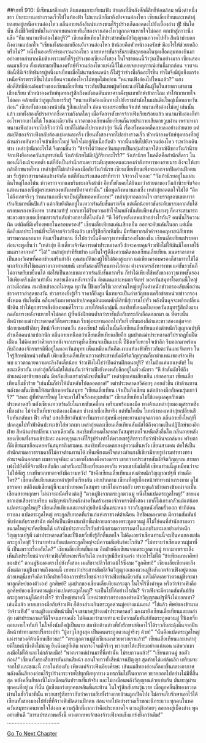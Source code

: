 ##บทที่ 910: มีเซียนมาอีกแล้ว
ดินแดนเกาะเทียนเฟิง
ลำแสงที่มีพลังศักดิ์สิทธิ์ห้อมล้อม หนึ่งดำหนึ่งขาว บินทะยานอย่างรวดเร็วไปในท้องฟ้า ไม่นานนักก็มาถึงยังจวนอ๋องโหว
เซียนเลี่ยเทียนและเหล่ากุ่ยลอยอยู่เหนือจวนอ๋องโหว กลิ่นอายพลังอันน่าเกรงขามไร้รูปร่างเล็ดลอดลงไปยังเบื้องล่าง
ฟู่!
ทันใดนั้น สิ่งมีชีวิตนับพันในอาณาเขตหลายพันลี้ของจวนอ๋องโหวถูกกดจนหายใจไม่ออก ตกเข้าสู่ภาวะนิ่งแข็ง
“หืม หนานเฟิงอ๋องไม่อยู่รึ?” เซียนเลี่ยเทียนใช้ประสาทสัมผัสวิญญาณกวาดไปทั่ว สีหน้าบ่งบอกถึงความแปลกใจ
“เซียนทั้งสองมาเยือนยังจวนอ๋องโหว ข้าน้อยคือหัวหน้าองครักษ์ มีอะไรให้ช่วยเหลือหรือไม่?”
หนึ่งในองครักษ์ของจวนอ๋องโหว นายทหารขั้นราชันระดับสุดยอดในชุดเสื้อคลุมทองบินมาอย่างยากลำบากเนิบช้าเพราะพลังไร้รูปร่างของเซียนทั้งสอง
ในใจชายคนนี้ว้าวุ่นเป็นอย่างมาก
เซียนสองคนมาเยือน ตั้งแต่เขามาเป็นองครักษ์ที่จวนอ๋องโหวแห่งนี้ก็ไม่เคยเจอเหตุการณ์เช่นนี้มากก่อน
จวบจนบัดนี้ที่มีเจ้าลัทธิมารผู้หนึ่งมาเยือนเมื่อไม่นานก่อนหน้า
ก็ไม่รู้ว่าช่วงนี้เกิดอะไรขึ้น ทำไมจึงมีผู้แข็งแกร่งเหนือจักรพรรดิขึ้นไปมาเยือนจวนอ๋องโหวไม่หยุดไม่หย่อน
“หนานเฟิงอ๋องไปไหนแล้ว?” แสงศักดิ์สิทธิ์ห้อมล้อมร่างของเซียนเลี่ยเทียน ราวกับเป็นเทพผู้หยิ่งทะนงที่ไม่เห็นผู้ใดในสายตา เขาถามเสียงเรียบ
หัวหน้าองครักษ์ชุดทองรู้สึกถึงพลังกดดันมหาศาลดั่งขุนเขายักษ์เข้าถาโถม ทำให้เขาหายใจไม่ออก คล้ายกับว่าสูญเสียการรับรู้ “หนานเฟิงอ๋องเดินทางไปยังราชสำนักในแผ่นดินใหญ่เมื่อหลายวันก่อน”
เซียนทั้งสองมองหน้ากัน รู้สึกแปลกใจ ก่อนจะเผยรอยยิ้มเจ้าเล่ห์
หนานเฟิงอ๋องไม่อยู่
เช่นนั้นแล้ว เขาทั้งสองก็ปราศจากซึ่งความกังกลใดๆ
เมื่อจัดการสังหารจ้าวเฟิงเรียบร้อยแล้ว หนานเฟิงอ๋องก็ทำอะไรพวกเขาไม่ได้
ในขณะเดียวกัน แววตาของเซียนเลี่ยเทียนก็ฉายประกายเสียดายวูบผ่าน เพราะหากหนานเฟิงอ๋องจากไปเร็วกว่านี้ เขาก็ไม่ต้องไปหาเหล่ากุ่ย
วันนี้ เรื่องทั้งหมดคลี่คลายลงอย่างง่ายดาย แต่สมบัติของจ้าวเฟิงกลับต้องแบ่งคนละครึ่ง
เซียนทั้งสองจากไปอย่างรวดเร็ว หัวหน้าองครักษ์ชุดทองที่อยู่ด้านล่างพลันหายใจเข้าเฮือกใหญ่ จิตใจไม่อยู่กับเนื้อกับตัว จากนั้นกลับไปยังจวนอ๋องโหว
ระหว่างเดินทาง เหล่ากุ่ยนึกอะไรได้ จึงถามขึ้นว่า “ข้าจำได้ว่าหอควันสมุทรเป็นกลุ่มอำนาจใต้อาณัติของวังเก้านิรย จ้าวเฟิงยึดหอควันสมุทรเช่นนี้ วังเก้านิรยไม่มีปฏิกิริยาอะไรรึ?”
วังเก้านิรย ในอดีตคือสำนักสี่ดาว ในตอนนี้ถึงแม้จะตกต่ำ แต่ก็ยังเป็นสำนักสามดาวระดับสุดยอดและกองกำลังทหารของสายมาร
ถึงจะให้เขากล้าอีกขนาดไหน เหล่ากุ่ยก็ไม่กล้าคิดลงมือกับวังเก้านิรย
เซียนเลี่ยเทียนเพิ่งจะออกจากปิดด่านฝึกตนมา รับรู้ข่าวสารมาค่อนข้างจำกัด แต่ก็ยังแสร้งแสดงทำทีท่าว่า ‘เจ้าวางใจเถอะ’ “วังเก้านิรยอยู่ในแผ่นดินใหญ่ไกลโพ้น ข่าวคราวจากแถบริมทะเลจึงล่าช้า อีกทั้งยังเคยได้ยินมาว่าสายตาของวังเก้านิรยจับจ้องแต่หนานกงเซิ่งผู้ครอบครองพลังเทพปีศาจเท่านั้น”
เมื่อพูดถึงหนานกงเซิ่ง เหล่ากุ่ยอดตกใจไม่ได้
“คิดไม่ถึงเลยจริงๆ ว่าหนานกงเซิ่งจะเป็นผู้สืบทอดพลังเทพ!” เหล่ากุ่ยทอดถอนใจ
เขาบรรลุขอบเขตเทวาเร้นลับมาหมื่นปีแล้ว แต่กลับยังติดอยู่ในเทวาเร้นลับชั้นแรกเริ่ม
แต่เด็กน้อยราชันระดับธรรมดากลับได้ครอบครองพลังเทพ วาสนาแท้ๆ!
หากเขาได้รับความเข้าใจในพลังนั้นสักเพียงเส้นบางๆ ก็คงจะสามารถทะลวงขอบเขตเซียนเทวาเร้นลับช่วงกลางได้ในทันที
“หึ ได้รับพลังเทพแล้วอย่างไรกัน? คนนั้นไร้ความผิด แต่ผิดที่มีเครื่องหยกในครอบครอง!” เซียนเลี่ยเทียนแค่นเสียงเย็น ออกจะคับแค้นในอก
แต่เมื่อคิดถึงผลประโยชน์ที่จะได้จากจ้าวเฟิงแล้ว เขาก็รู้สึกฮึกเหิมขึ้น
มีทรัพยากรล้ำค่าจากคฤหาสน์ลับเทพบรรพกาลมากมาย หินแร่ในตำนาน ยิ่งไปกว่านั้นคืออาวุธเทพชั้นรองทั้งสองชิ้น
เซียนเลี่ยเทียนปรายตา ก่อนจะพูดขึ้นว่า “เหล่ากุ่ย อีกเดี๋ยวเจ้าจัดการเฒ่าประหลาดสวี ข้าจะคอยคุมจ้าวเฟิงไม่ให้มันมีโอกาสใช้มนตราอากาศ!”
“ได้!” เหล่ากุ่ยทำทีรับปาก แต่ในใจรู้ดีถึงความคิดของเซียนเลี่ยเทียน
มนตราอากาศเป็นของวิเศษที่คอยช่วยเสริมกำลัง คุณสมบัติของผู้ใช้ไม่ต้องสูงมาก แค่เพียงครอบครองก็สามารถใช้ได้
หากจ้าวเฟิงใช้มนตราอากาศหลบหนี เขาทั้งสองก็ไร้หนทางไล่ตาม
ต่างจากศรสังหารเทพ แค่ขั้นราชันก็ไม่อาจขยับเขยื้อนได้ ต่อให้เป็นขอบเขตเทวาเร้นลับชั้นแรกเริ่ม ก็ทำได้เพียงใช้พลังของอาวุธเทพชั้นรองได้เพียงครึ่งเดียวเท่านั้น
หลายเดือนหลังจากนั้น ดินแดนเกาะหมอกจันทร์
หอควันสมุทรในยามนี้ใหญ่กว่าเมื่อก่อน สมาชิกเข้าออกไม่หยุด
ทุกวัน ปี้ชิงเยวี่ยใช้เวลาส่วนใหญ่อยู่ในตำหนักข่าวกรองลับเพื่ออ่านข่าวคราวล่าสุดของวัน
ข่าวกรองยิ่งรู้เร็ว ราคาก็ยิ่งสูง นี่แทบจะเป็นคำขวัญของเครือข่ายหน่วยข่าวกรองทั้งหมด
ทันใดนั้น คลื่นพลังมหาศาลเข้าปกคลุมดินแดนศักดิ์สิทธิ์สุ่ยวานไปทั่ว
พลังนั้นดุจจะพลิกเปลี่ยนฟ้าดิน ทำให้ทุกสรรพสิ่งต้องยอมศิโรราบ
ภายใต้พลังกลุ่มนี้ สมาชิกทั้งหมดในหอควันสมุทรรู้สึกถึงแรงกดดันทรงพลังจนหายใจไม่ออก
ผู้ที่พลังฝึกตนต่ำกว่าราชันถึงกับกระอักเลือดออกมา ณ ที่ตรงนั้น
สีหน้าของเฒ่าประหลาดสวีตื่นตระหนก รีบพุ่งทะยานออกไปทันที เห็นแสงสีดำและขาวสองกลุ่มจากปลายขอบฟ้าลิบๆ สีหน้าจึงหวาดหวั่น
สองเซียน!
หนึ่งในนั้นคือเซียนเลี่ยเทียนแห่งตำหนักวิญญาณปฐพี ส่วนอีกคนน่าแปลกนัก กลิ่นอายเหนือกว่าเซียนเลี่ยเทียนเสียอีก
มุมปากเฒ่าประหลาดสวีปรากฏยิ้มฝืดเฝื่อน ไม่คิดเลยว่าศึกแรกหลังจากบรรลุขั้นเซียนจะเป็นแบบนี้
ปี้ชิงเยวี่ยหายใจเข้าลึก รีบออกมาพร้อมกับอีกสองจักรพรรดิที่อยู่ในหอควันสมุทร
เห็นเหมือนกันคือเงาบนท้องฟ้าที่ราวกับตะวันและจันทรา ในใจรู้สึกหนักหน่วงทันที
เพียงเซียนเลี่ยเทียนกวาดประสาทสัมผัสจิตวิญญาณก็หาตำแหน่งของจ้าวเฟิงพบ แววตาฉายความตะลึงงันเล็กน้อย
จ้าวเฟิงไม่ใช่ว่าปิดด่านฝึกตนอยู่รึ? ทำไมถึงแค่นอนหลับ!
ในขณะเดียวกัน เหล่ากุ่ยก็สัมผัสได้เช่นกันว่าจ้าวเฟิงยังคงหลับลึกอยู่ในห้วงนิทรา
“หึ ข้าสัมผัสได้ถึงตำแหน่งตาซ้ายของมัน มีพลังแข็งแกร่งกำลังจะตื่นขึ้น!” เหล่ากุ่ยแค่นเสียงเย็น เอ่ยออกมา
เซียนเลี่ยเทียนยิ้มชั่วร้าย “เช่นนั้นก็ทำให้มันหลับไปตลอดกาล!”
เฒ่าประหลาดสวีค่อยๆ ลอยตัวขึ้น เข้าต้านทานพลังของขั้นเซียนให้สมาชิกหอควันสมุทร “เซียนเลี่ยเทียน เจ้าเป็นถึงเซียน แต่กล้าลงมือกับคนรุ่นเยาว์รึ?”
“เหอะ ผู้ที่ทำการใหญ่ ไยจะมาใส่ใจเรื่องหยุมหยิม!” เซียนเลี่ยเทียนไม่ใช้เหตุผลคุยกับเฒ่าประหลาดสวี พลังเซียนเทวาเร้นลับในกายขับเคลื่อน เตรียมพร้อมลงมือ
ทางด้านเหล่ากุ่ยมองดูสรรพสิ่งเบื้องล่าง
ไม่จำเป็นที่เขาจะต้องลงมือเลย ช่างน่าเบื่อเสียจริง
แต่ทันใดนั้น ใบหน้าของเหล่ากุ่ยเปลี่ยนสี รีบหันกลับมา
ฟิ้ว ครืน!
แสงสีเขียวอันน่าหวั่นเกรงกลุ่มหนึ่งพุ่งทะยานมาดุจดาวตก กลิ่นอายยิ่งใหญ่ที่ปกคลุมไปทั่วฟ้าดินปะทะเข้าใส่พวกเขา
เหล่ากุ่ยและเซียนเลี่ยเทียนสัมผัสได้ถึงความเป็นปฏิปักษ์ของอีกฝ่าย สีหน้าแปรเปลี่ยน
เวลาเดียวกัน สมาชิกทั้งหมดในหอควันสมุทรตกใจเหนือสิ่งอื่นใด
กลิ่นอายพลังของเซียนทั้งสามเข้าปะทะ ลมพายุรุนแรงที่ไร้รูปร่างทำให้พวกเขารู้สึกราวกับว่าฟ้าดินจะถล่มลง
พริบตาก็มีเซียนมาเยือนหอควันสมุทรถึงสามคน
สมาชิกทั้งหมดตกลงสู่ความสิ้นหวัง เซียนสามคน ต่อให้เป็นสำนักสามดาวธรรมดาก็ไม่อาจต้านทานได้
เห็นเพียงแค่ใจกลางลำแสงสีเขียวมีชายรูปงามท่าทางทรงอำนาจเดินออกมา ผมขาวดุจหิมะ ดวงตาทั้งสองดั่งดวงดารา
เขากวาดประสาทสัมผัสจิตวิญญาณ สายตาเพ่งไปยังที่ที่จ้าวเฟิงหลับลึก
เฒ่าสวีและปี้ชิงเยวี่ยมองตากัน พวกเขาสัมผัสได้ เซียนท่านนี้ดูเหมือนว่าจะไม่ใช่ศัตรู
บางทีพวกเขาอาจยังมีความหวัง!
“ข้าคือเซียนเลี่ยเทียนแห่งตำหนักวิญญาณปฐพี ท่านคือใคร?” เซียนเลี่ยเทียนและเหล่ากุ่ยยืนเรียงกัน เอ่ยปากถาม
เซียนที่อยู่เบื้องหน้าท่าทางน่าเกรงขาม ดูไม่ธรรมดา
แต่ถึงแม้เซียนผู้นี้จะมาช่วยหอควันสมุทร เขาก็ไม่เกรงกลัว เพราะดูแล้วฝ่ายตรงข้ามน่าจะเป็นเซียนสายพฤกษา ไม่น่าจะถนัดเรื่องต่อสู้
“ตวนมู่ชิงจากตระกูลตวนมู่ หนึ่งในแปดตระกูลใหญ่!” ชายผมขาวเอ่ยเสียงราบเรียบ เผชิญหน้ากับพลังน่าครั่นคร้ามของจักรพรรดิทั้งสอง เขาก็ไม่เกรงกลัวแม้แต่น้อย
แปดตระกูลใหญ่?
เซียนเลี่ยเทียนและเหล่ากุ่ยสีหน้าตื่นตระหนก ราวกับลูกหนังที่ลมรั่วออก ท่าทีอ่อนยวบลง
แปดตระกูลใหญ่ ตระกูลสืบทอดที่เก่าแก่แห่งราชวงศ์ต้าเฉียน อิทธิพลมหาศาล มีความสัมพันธ์ซับซ้อนกับราชสำนัก
ต่อให้เป็นเพียงสมาชิกชั้นปลายแถวของตระกูลตวนมู่ ก็ไม่ใช่คนที่สำนักสามดาวขนาดใหญ่จะทัดเทียมได้
แล้วนับประสาอะไรกับสำนักสามดาวธรรมดาในแถบริมทะเลอย่างตำหนักวิญญาณปฐพี
เฒ่าประหลาดสวีและปี้ชิงเยวี่ยยิ่งรู้สึกตื่นตกใจ ไม่คิดเลยว่าเซียนท่านนี้จะเป็นคนของแปดตระกูลใหญ่!
รึว่านายท่านกับแปดตระกูลใหญ่จะมีความสัมพันธ์อะไรกัน?
“ไม่ทราบว่าเซียนตวนมู่มาที่นี่ เป็นเพราะเรื่องอันใด?” เซียนเลี่ยเทียนยิ้มถาม
อีกฝ่ายคือเซียนจากตระกูลตวนมู่ หากมาเพราะเล็งเห็นถึงประโยชน์จากจ้าวเฟิงก็ยังพอหารือกันได้
เหล่ากุ่ยมีสีหน้าเคร่ง ทำอะไรไม่ได้
“ข้าเพียงมาหาศิษย์ของข้า!” ตวนมู่ชิงมองตรงไปยังทั้งสอง ผมสีขาวปลิวไสวแม้ไร้ซึ่งลม
“ลูกศิษย์!” เซียนเลี่ยเทียนตะลึง ตั้งแต่ตวนมู่ชิงมาจนถึงตอนนี้ เขาพบว่าประสาทสัมผัสจิตวิญญาณของตวนมู่ชิงสังเกตจ้าวเฟิงอยู่ตลอด
ด้วยเหตุนี้เขาจึงคิดว่าอีกฝ่ายก็ต้องการประโยชน์จากจ้าวเฟิงเช่นเดียวกัน
แต่ไม่คิดเลยว่าตวนมู่ชิงจะมาหาลูกศิษย์ของตัวเอง!
ลูกศิษย์? มุมปากของเซียนเลี่ยเทียนกระตุก ในใจไร้ซึ่งคำพูด
หรือว่าจ้าวเฟิงคือลูกศิษย์ของเซียนตวนมู่แห่งแปดตระกูลใหญ่?
จะเป็นไปได้อย่างไรกัน? จ้าวเฟิงจะมีความสัมพันธ์กับตระกูลตวนมู่ได้อย่างไร?
ข่าวใหญ่ขนาดนี้ ไยหน่วยข่าวกรองของตำหนักวิญญาณปฐพีจึงไม่บอกเขา?
เช่นนี้แล้ว หากเขาลงมือกับจ้าวเฟิง ก็ต้องล่วงเกินตระกูลตวนมู่อย่างแน่นอน!
“ใช่แล้ว ศิษย์ของข้านามว่าจ้าวเฟิง!” ตวนมู่ชิงเผยสีหน้ามั่นใจ เขามาอยู่ข้างเฒ่าประหลาดสวี มองมายังเซียนเลี่ยเทียนและเหล่ากุ่ย
เฒ่าประหลาดสวีดีใจจนแทบคลั่ง ไม่คิดเลยว่านายท่านจะมีความสัมพันธ์กับตระกูลตวนมู่
ปี้ชิงเยวี่ยถอนหายใจทันที ในใจยิ่งนับถือผู้เป็นนาย
สมาชิกด้านล่างที่ยังรักษาสติเอาไว้ได้ราวกับสะดุ้งตื่นจากฝัน สีหน้าท่าทางกระปรี้กระเปร่า
“ผู้อาวุโสสูงสุด เป็นคนตระกูลตวนมู่จริงๆ ด้วย!”
“นั่นคือแปดตระกูลใหญ่แห่งราชวงศ์ต้าเฉียนเชียวนะ!”
“ตระกูลตวนมู่ส่งเซียนมาช่วยพวกเราแล้ว!”
เซียนเลี่ยเทียนและเหล่ากุ่ยมีใบหน้าบึ้งตึงไม่น่าดู ยืนนิ่งอยู่ที่เดิม หากจะโจมตีจริงๆ พวกเขาได้เปรียบอย่างแน่นอน
แต่พวกเขาลงมือไม่ได้ และไม่กล้าลงมือ!
“พวกเราแค่ผ่านมาที่นี่เท่านั้น ไม่รบกวนแล้ว!”
“เซียนตวนมู่ ขอตัวก่อน!”
เซียนทั้งสองสื่อสารกันผ่านสีหน้า ถอนใจยาวทั้งสีหน้าจนปัญญา สุดท้ายได้แต่ล้มเลิก เตรียมจะจากไป
และขณะนี้ ภายในห้องลับ เพียงแค่จ้าวเฟิงเอียงศีรษะ เส้นผมสีทองอ่อนก็ลอยขึ้นกลางอากาศ
พลังคลื่นสีทองอ่อนไร้รูปร่างกระจายไปทุกทิศทุกทาง แทรกซึมไปในอากาศ ขยายออกไปอย่างไม่มีที่สิ้นสุด
พลังคลื่นสีทองนี้ไม่เหมือนกันปราณที่แท้จริง และไม่เหมือนพลังวิญญาณด้วยเช่นกัน
มันทะลุผ่านทุกคนที่อยู่ ณ ที่นั้น
ผู้แข็งแกร่งทุกคนพลันสั่นสะท้าน ในใจรู้สึกสับสนวุ่นวาย
เมื่อถูกคลื่นสีทองกวาดผ่านในชั่ววินาทีนั้น พวกเขารู้สึกราวกับว่าความลับทั้งร่างกายล้วนถูกเปิดโปง ไม่อาจเก็บรักษาเอาไว้ได้
เซียนทั้งสองมองไปยังที่ที่จ้าวเฟิงปิดด่านฝึกตน ก่อนจากไปอย่างรวดเร็วขณะนึกระแวง
ทุกคนในหอควันสมุทรถอนหายใจโล่งอก ความรู้สึกที่มากกว่าคือประหลาดใจ
ตวนมู่ชิงค่อยๆ ลอยลงสู่เบื้องล่าง พูดอย่างยินดี “การแปรสภาพครั้งนี้ ดวงตาเทพเจ้าของจ้าวเฟิงจะแข็งแกร่งยิ่งกว่าเดิม!”
…………………………….


[Go To Next Chapter]( ./148.md)